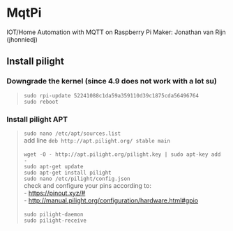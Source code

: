# MqtPi
IOT/Home Automation with MQTT on Raspberry Pi
Maker: Jonathan van Rijn (jhonniedj)

## Install pilight
### Downgrade the kernel (since 4.9 does not work with a lot su)
> `sudo rpi-update 52241088c1da59a359110d39c1875cda56496764`
><br> `sudo reboot`
### Install pilight APT
> `sudo nano /etc/apt/sources.list`
><br> add line `deb http://apt.pilight.org/ stable main`
><br>
><br> `wget -O - http://apt.pilight.org/pilight.key | sudo apt-key add -`
><br> `sudo apt-get update`
><br> `sudo apt-get install pilight`
><br> `sudo nano /etc/pilight/config.json`
><br> check and configure your pins according to:
><br> - https://pinout.xyz/#
><br> - http://manual.pilight.org/configuration/hardware.html#gpio
><br>
><br> `sudo pilight-daemon`
><br> `sudo pilight-receive`
